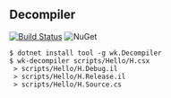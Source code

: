 ## Decompiler

[![Build Status](https://dev.azure.com/wk-j/decompiler/_apis/build/status/wk-j.decompiler)](https://dev.azure.com/wk-j/decompiler/_build/latest?definitionId=9)
![NuGet](https://img.shields.io/nuget/v/wk.Decompiler.svg)

```
$ dotnet install tool -g wk.Decompiler
$ wk-decompiler scripts/Hello/H.csx
 > scripts/Hello/H.Debug.il
 > scripts/Hello/H.Release.il
 > scripts/Hello/H.Source.cs
```

